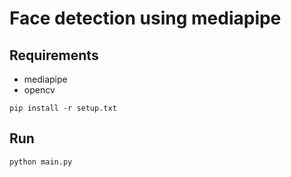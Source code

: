 # Face detection using mediapipe
## Requirements
- mediapipe
- opencv
```
pip install -r setup.txt
```
## Run
```
python main.py
```
